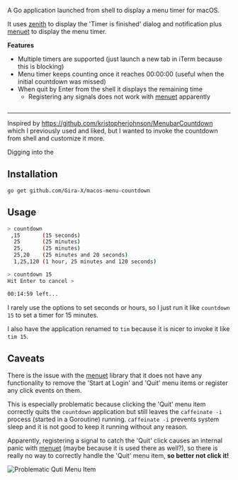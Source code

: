 A Go application launched from shell to display a menu timer for macOS.

It uses [zenith](https://github.com/ncruces/zenity) to display the 'Timer is finished' dialog and
notification plus [menuet](https://github.com/caseymrm/menuet) to display the menu timer.

**Features**

* Multiple timers are supported (just launch a new tab in iTerm because this is blocking)
* Menu timer keeps counting once it reaches 00:00:00 (useful when the initial countdown was missed)
* When quit by Enter from the shell it displays the remaining time
  * Registering any signals does not work with [menuet](https://github.com/caseymrm/menuet) apparently

![]()

---

Inspired by https://github.com/kristopherjohnson/MenubarCountdown which I previously used and liked,
but I wanted to invoke the countdown from shell and customize it more.

Digging into the 


## Installation

`go get github.com/Gira-X/macos-menu-countdown`


## Usage

```bash
> countdown
 ,15       (15 seconds)
  25       (25 minutes)
  25,      (25 minutes)
  25,20    (25 minutes and 20 seconds)
  1,25,120 (1 hour, 25 minutes and 120 seconds)

> countdown 15
Hit Enter to cancel >

00:14:59 left...
```

I rarely use the options to set seconds or hours, so I just run it like `countdown 15` to set a timer for 15 minutes.

I also have the application renamed to `tim` because it is nicer to invoke it like `tim 15`.


## Caveats

There is the issue with the [menuet](https://github.com/caseymrm/menuet) library that it does not have any 
functionality to remove the 'Start at Login' and 'Quit' menu items or register any click events on them.

This is especially problematic because clicking the 'Quit' menu item correctly quits the `countdown` application 
but still leaves the `caffeinate -i` process (started in a Goroutine) running.
`caffeinate -i` prevents system sleep and it is not good to keep it running without any reason.

Apparently, registering a signal to catch the 'Quit' click causes an internal panic with 
[menuet](https://github.com/caseymrm/menuet) (maybe because it is used there as well?),
so there is really no way to correctly handle the 'Quit' menu item, **so better not click it!**

![Problematic Quti Menu Item](https://raw.githubusercontent.com/Gira-X/macos-menu-countdown/master/readme-images/menu.png)
